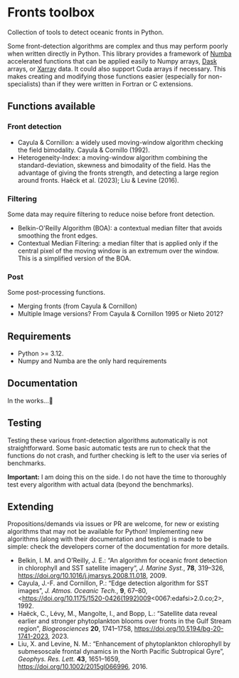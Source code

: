 # Fronts toolbox

Collection of tools to detect oceanic fronts in Python.

Some front-detection algorithms are complex and thus may perform poorly when written directly in Python.
This library provides a framework of [Numba](https://numba.pydata.org/) accelerated functions that can be applied easily to Numpy arrays, [Dask](https://dask.org/) arrays, or [Xarray](https://xarray.dev/) data.
It could also support Cuda arrays if necessary.
This makes creating and modifying those functions easier (especially for non-specialists) than if they were written in Fortran or C extensions.

## Functions available

### Front detection

- Cayula & Cornillon: a widely used moving-window algorithm checking the field bimodality. Cayula & Cornillo (1992).
- Heterogeneity-Index: a moving-window algorithm combining the standard-deviation, skewness and bimodality of the field. Has the advantage of giving the fronts strength, and detecting a large region around fronts. Haëck et al. (2023); Liu & Levine (2016).

### Filtering

Some data may require filtering to reduce noise before front detection.

- Belkin-O'Reilly Algorithm (BOA): a contextual median filter that avoids smoothing the front edges.
- Contextual Median Filtering: a median filter that is applied only if the central pixel of the moving window is an extremum over the window. This is a simplified version of the BOA.

### Post

Some post-processing functions.

- Merging fronts (from Cayula & Cornillon)
- Multiple Image versions? From Cayula & Cornillon 1995 or Nieto 2012?

## Requirements

- Python >= 3.12.
- Numpy and Numba are the only hard requirements

## Documentation

In the works...🚧 

## Testing

Testing these various front-detection algorithms automatically is not straightforward.
Some basic automatic tests are run to check that the functions do not crash, and further checking is left to the user via series of benchmarks.

**Important:** I am doing this on the side. I do not have the time to thoroughly test every algorithm with actual data (beyond the benchmarks).

## Extending

Propositions/demands via issues or PR are welcome, for new or existing algorithms that may not be available for Python!
Implementing new algorithms (along with their documentation and testing) is made to be simple: check the developers corner of the documentation for more details.

- Belkin, I. M. and O’Reilly, J. E.: “An algorithm for oceanic front detection in chlorophyll and SST satellite imagery“, *J. Marine Syst.*, **78**, 319–326, https://doi.org/10.1016/j.jmarsys.2008.11.018, 2009.
- Cayula, J.-F. and Cornillon, P.: “Edge detection algorithm for SST images”, *J. Atmos. Oceanic Tech.*, **9**, 67–80, <https://doi.org/10.1175/1520-0426(1992)009<0067:edafsi>2.0.co;2>, 1992.
- Haëck, C., Lévy, M., Mangolte, I., and Bopp, L.: “Satellite data reveal earlier and stronger phytoplankton blooms over fronts in the Gulf Stream region”, *Biogeosciences* **20**, 1741–1758, https://doi.org/10.5194/bg-20-1741-2023, 2023.
- Liu, X. and Levine, N. M.: “Enhancement of phytoplankton chlorophyll by submesoscale frontal dynamics in the North Pacific Subtropical Gyre”, *Geophys. Res. Lett.* **43**, 1651–1659, https://doi.org/10.1002/2015gl066996, 2016.
